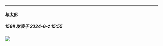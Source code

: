 ﻿
*****

####  与太郎  
##### 159#       发表于 2024-6-2 15:55

<img src="https://static.saraba1st.com/image/smiley/face2017/071.png" referrerpolicy="no-referrer">

